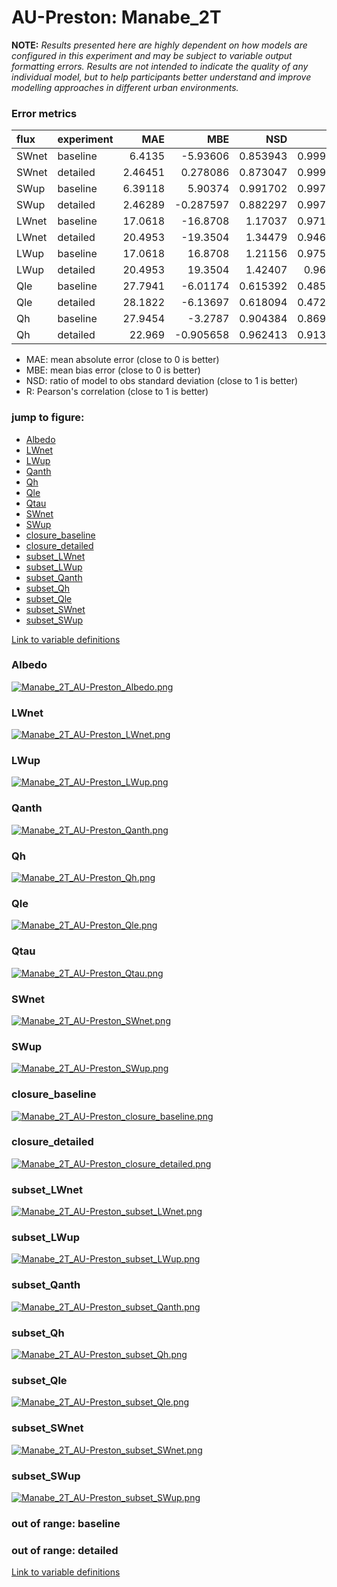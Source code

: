 # AU-Preston: Manabe_2T

**NOTE:** *Results presented here are highly dependent on how models are configured in this experiment and may be subject to variable output formatting errors. Results are not intended to indicate the quality of any individual model, but to help participants better understand and improve modelling approaches in different urban environments.*

### Error metrics

| flux   | experiment   |      MAE |        MBE |      NSD |        R |
|:-------|:-------------|---------:|-----------:|---------:|---------:|
| SWnet  | baseline     |  6.4135  |  -5.93606  | 0.853943 | 0.999915 |
| SWnet  | detailed     |  2.46451 |   0.278086 | 0.873047 | 0.999915 |
| SWup   | baseline     |  6.39118 |   5.90374  | 0.991702 | 0.997179 |
| SWup   | detailed     |  2.46289 |  -0.287597 | 0.882297 | 0.997179 |
| LWnet  | baseline     | 17.0618  | -16.8708   | 1.17037  | 0.971334 |
| LWnet  | detailed     | 20.4953  | -19.3504   | 1.34479  | 0.946024 |
| LWup   | baseline     | 17.0618  |  16.8708   | 1.21156  | 0.975769 |
| LWup   | detailed     | 20.4953  |  19.3504   | 1.42407  | 0.96378  |
| Qle    | baseline     | 27.7941  |  -6.01174  | 0.615392 | 0.485162 |
| Qle    | detailed     | 28.1822  |  -6.13697  | 0.618094 | 0.472482 |
| Qh     | baseline     | 27.9454  |  -3.2787   | 0.904384 | 0.869281 |
| Qh     | detailed     | 22.969   |  -0.905658 | 0.962413 | 0.913132 |

 - MAE: mean absolute error (close to 0 is better)
 - MBE: mean bias error (close to 0 is better)
 - NSD: ratio of model to obs standard deviation (close to 1 is better)
 - R: Pearson's correlation (close to 1 is better)

### jump to figure:
 - [Albedo](#albedo)
 - [LWnet](#lwnet)
 - [LWup](#lwup)
 - [Qanth](#qanth)
 - [Qh](#qh)
 - [Qle](#qle)
 - [Qtau](#qtau)
 - [SWnet](#swnet)
 - [SWup](#swup)
 - [closure_baseline](#closure_baseline)
 - [closure_detailed](#closure_detailed)
 - [subset_LWnet](#subset_lwnet)
 - [subset_LWup](#subset_lwup)
 - [subset_Qanth](#subset_qanth)
 - [subset_Qh](#subset_qh)
 - [subset_Qle](#subset_qle)
 - [subset_SWnet](#subset_swnet)
 - [subset_SWup](#subset_swup)

[Link to variable definitions](../modelattrs/variable_definitions.md)

### <a name="albedo"></a>Albedo
[![Manabe_2T_AU-Preston_Albedo.png](Manabe_2T_AU-Preston_Albedo.png)](Manabe_2T_AU-Preston_Albedo.png)

### <a name="lwnet"></a>LWnet
[![Manabe_2T_AU-Preston_LWnet.png](Manabe_2T_AU-Preston_LWnet.png)](Manabe_2T_AU-Preston_LWnet.png)

### <a name="lwup"></a>LWup
[![Manabe_2T_AU-Preston_LWup.png](Manabe_2T_AU-Preston_LWup.png)](Manabe_2T_AU-Preston_LWup.png)

### <a name="qanth"></a>Qanth
[![Manabe_2T_AU-Preston_Qanth.png](Manabe_2T_AU-Preston_Qanth.png)](Manabe_2T_AU-Preston_Qanth.png)

### <a name="qh"></a>Qh
[![Manabe_2T_AU-Preston_Qh.png](Manabe_2T_AU-Preston_Qh.png)](Manabe_2T_AU-Preston_Qh.png)

### <a name="qle"></a>Qle
[![Manabe_2T_AU-Preston_Qle.png](Manabe_2T_AU-Preston_Qle.png)](Manabe_2T_AU-Preston_Qle.png)

### <a name="qtau"></a>Qtau
[![Manabe_2T_AU-Preston_Qtau.png](Manabe_2T_AU-Preston_Qtau.png)](Manabe_2T_AU-Preston_Qtau.png)

### <a name="swnet"></a>SWnet
[![Manabe_2T_AU-Preston_SWnet.png](Manabe_2T_AU-Preston_SWnet.png)](Manabe_2T_AU-Preston_SWnet.png)

### <a name="swup"></a>SWup
[![Manabe_2T_AU-Preston_SWup.png](Manabe_2T_AU-Preston_SWup.png)](Manabe_2T_AU-Preston_SWup.png)

### <a name="closure_baseline"></a>closure_baseline
[![Manabe_2T_AU-Preston_closure_baseline.png](Manabe_2T_AU-Preston_closure_baseline.png)](Manabe_2T_AU-Preston_closure_baseline.png)

### <a name="closure_detailed"></a>closure_detailed
[![Manabe_2T_AU-Preston_closure_detailed.png](Manabe_2T_AU-Preston_closure_detailed.png)](Manabe_2T_AU-Preston_closure_detailed.png)

### <a name="subset_lwnet"></a>subset_LWnet
[![Manabe_2T_AU-Preston_subset_LWnet.png](Manabe_2T_AU-Preston_subset_LWnet.png)](Manabe_2T_AU-Preston_subset_LWnet.png)

### <a name="subset_lwup"></a>subset_LWup
[![Manabe_2T_AU-Preston_subset_LWup.png](Manabe_2T_AU-Preston_subset_LWup.png)](Manabe_2T_AU-Preston_subset_LWup.png)

### <a name="subset_qanth"></a>subset_Qanth
[![Manabe_2T_AU-Preston_subset_Qanth.png](Manabe_2T_AU-Preston_subset_Qanth.png)](Manabe_2T_AU-Preston_subset_Qanth.png)

### <a name="subset_qh"></a>subset_Qh
[![Manabe_2T_AU-Preston_subset_Qh.png](Manabe_2T_AU-Preston_subset_Qh.png)](Manabe_2T_AU-Preston_subset_Qh.png)

### <a name="subset_qle"></a>subset_Qle
[![Manabe_2T_AU-Preston_subset_Qle.png](Manabe_2T_AU-Preston_subset_Qle.png)](Manabe_2T_AU-Preston_subset_Qle.png)

### <a name="subset_swnet"></a>subset_SWnet
[![Manabe_2T_AU-Preston_subset_SWnet.png](Manabe_2T_AU-Preston_subset_SWnet.png)](Manabe_2T_AU-Preston_subset_SWnet.png)

### <a name="subset_swup"></a>subset_SWup
[![Manabe_2T_AU-Preston_subset_SWup.png](Manabe_2T_AU-Preston_subset_SWup.png)](Manabe_2T_AU-Preston_subset_SWup.png)

### out of range: baseline


### out of range: detailed



[Link to variable definitions](../modelattrs/variable_definitions.md)

